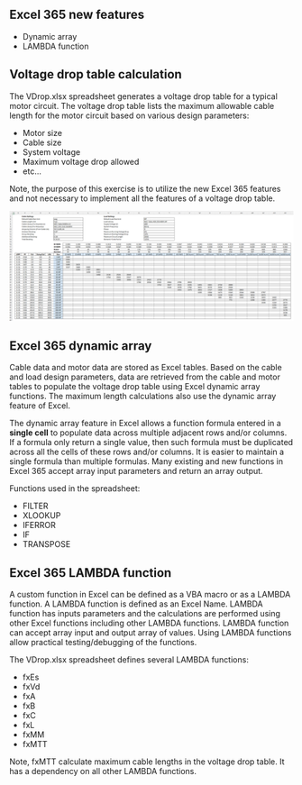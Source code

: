 ## Excel 365 new features

- Dynamic array
- LAMBDA function

## Voltage drop table calculation

The VDrop.xlsx spreadsheet generates a voltage drop table for a typical motor circuit. The voltage drop table lists the maximum allowable cable length for the motor circuit based on various design parameters:

- Motor size
- Cable size
- System voltage
- Maximum voltage drop allowed
- etc...

Note, the purpose of this exercise is to utilize the new Excel 365 features and not necessary to implement all the features of a voltage drop table.

![Voltage Drop Table](./VDropTable.png)

## Excel 365 dynamic array

Cable data and motor data are stored as Excel tables. Based on the cable and load design parameters, data are retrieved from the cable and motor tables to populate the voltage drop table using Excel dynamic array functions. The maximum length calculations also use the dynamic array feature of Excel.

The dynamic array feature in Excel allows a function formula entered in a **single cell** to populate data across multiple adjacent rows and/or columns. If a formula only return a single value, then such formula must be duplicated across all the cells of these rows and/or columns. It is easier to maintain a single formula than multiple formulas. Many existing and new functions in Excel 365 accept array input parameters and return an array output.

Functions used in the spreadsheet:

- FILTER
- XLOOKUP
- IFERROR
- IF
- TRANSPOSE

## Excel 365 LAMBDA function

A custom function in Excel can be defined as a VBA macro or as a LAMBDA function. A LAMBDA function is defined as an Excel Name. LAMBDA function has inputs parameters and the calculations are performed using other Excel functions including other LAMBDA functions. LAMBDA function can accept array input and output array of values. Using LAMBDA functions allow practical testing/debugging of the functions.

The VDrop.xlsx spreadsheet defines several LAMBDA functions:

- fxEs
- fxVd
- fxA
- fxB
- fxC
- fxL
- fxMM
- fxMTT

Note, fxMTT calculate maximum cable lengths in the voltage drop table. It has a dependency on all other LAMBDA functions.